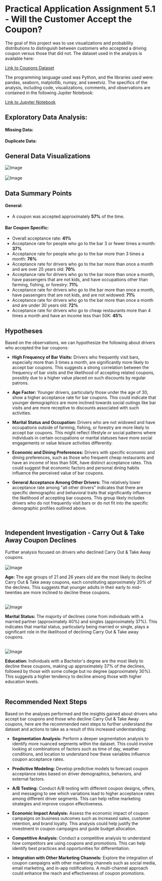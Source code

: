 # Practical Application Assignment 5.1 - Will the Customer Accept the Coupon?


The goal of this project was to use visualizations and probability distributions to distinguish between customers who accepted a driving coupon versus those that did not. The dataset used in the analysis is available here:

[Link to Coupons Dataset](data/coupons.csv)


The programming language used was Python, and the libraries used were: pandas, seaborn, matplotlib, numpy, and sweetviz.
The specifics of the analysis, including code, visualizations, comments, and observations are contained in the following Jupiter Notebook:

[Link to Jupyter Notebook](code/CustomerCouponAcceptance.jpynb)

## Exploratory Data Analysis:

#### Missing Data:

#### Duplicate Data: 

## General Data Visualizations
![Image](graphplotys/CouponTypes.png)
<br>
<br>
![Image](graphplotys/Temperature.png)


## Data Summary Points

#### General:
* A coupon was accepted approximately **57%** of the time.

#### Bar Coupon Specific:
* Overall acceptance rate: **41%**
* Acceptance rate for people who go to the bar 3 or fewer times a month: **37%**
* Acceptance rate for people who go to the bar more than 3 times a month: **76%**
* Acceptance rate for drivers who go to the bar more than once a month and are over 25 years old: **70%**
* Acceptance rate for drivers who go to the bar more than once a month, have passengers that are not kids, and have occupations other than farming, fishing, or forestry: **71%**
* Acceptance rate for drivers who go to the bar more than once a month, have passengers that are not kids, and are not widowed: **71%**
* Acceptance rate for drivers who go to the bar more than once a month and are under 30 years old: **72%**
* Acceptance rate for drivers who go to cheap restaurants more than 4 times a month and have an income less than 50K: **45%**

## Hypotheses

Based on the observations, we can hypothesize the following about drivers who accepted the bar coupons:

* **High Frequency of Bar Visits:** Drivers who frequently visit bars, especially more than 3 times a month, are significantly more likely to accept bar coupons. This suggests a strong correlation between the frequency of bar visits and the likelihood of accepting related coupons, possibly due to a higher value placed on such discounts by regular patrons.

* **Age Factor:** Younger drivers, particularly those under the age of 30, show a higher acceptance rate for bar coupons. This could indicate that younger demographics are more inclined towards social outings like bar visits and are more receptive to discounts associated with such activities.
  
* **Marital Status and Occupation:** Drivers who are not widowed and have occupations outside of farming, fishing, or forestry are more likely to accept bar coupons. This might reflect lifestyle or social patterns where individuals in certain occupations or marital statuses have more social engagements or value leisure activities differently.
  
* **Economic and Dining Preferences:** Drivers with specific economic and dining preferences, such as those who frequent cheap restaurants and have an income of less than 50K, have distinct acceptance rates. This could suggest that economic factors and personal dining habits influence the perceived value of bar coupons.
  
* **General Acceptance Among Other Drivers:** The relatively lower acceptance rate among "all other drivers" indicates that there are specific demographic and behavioral traits that significantly influence the likelihood of accepting bar coupons. This group likely includes drivers who do not frequently visit bars or do not fit into the specific demographic profiles outlined above.
<br>

## Independent Investigation - Carry Out & Take Away Coupon Declines

Further analysis focused on drivers who declined Carry Out & Take Away coupons.
<br>
<br>
![Image](/images/CouponsDeclineByAge.png)

**Age:** The age groups of 21 and 26 years old are the most likely to decline Carry Out & Take away coupons, each constituting approximately 20% of the declines. This suggests that younger adults in their early to mid-twenties are more inclined to decline these coupons.
<br>
<br>

![Image](/images/CouponsDeclineByMaritalStatus.png)

**Marital Status:** The majority of declines come from individuals with a married partner (approximately 40%) and singles (approximately 37%). This indicates that marital status, particularly being married or single, plays a significant role in the likelihood of declining Carry Out & Take away coupons.
<br>
<br>

![Image](/images/CouponsDeclineByEducation.png)

**Education:** Individuals with a Bachelor's degree are the most likely to decline these coupons, making up approximately 37% of the declines, followed by those with some college but no degree (approximately 30%). This suggests a higher tendency to decline among those with higher education levels.
<BR>
<BR>
## Recommended Next Steps

Based on the analyses performed and the insights gained about drivers who accept bar coupons and those who decline Carry Out & Take Away coupons, here are the recommended next steps to further understand the dataset and actions to take as a result of this increased understanding:

* **Segmentation Analysis:** Perform a deeper segmentation analysis to identify more nuanced segments within the dataset. This could involve looking at combinations of factors such as time of day, weather conditions, and location to understand how these variables influence coupon acceptance rates.

* **Predictive Modeling:** Develop predictive models to forecast coupon acceptance rates based on driver demographics, behaviors, and external factors.

*  **A/B Testing:** Conduct A/B testing with different coupon designs, offers, and messaging to see which variations lead to higher acceptance rates among different driver segments. This can help refine marketing strategies and improve coupon effectiveness.

*  **Economic Impact Analysis:** Assess the economic impact of coupon campaigns on business outcomes such as increased sales, customer retention, and brand loyalty. This analysis could help justify the investment in coupon campaigns and guide budget allocation.

*  **Competitive Analysis:** Conduct a competitive analysis to understand how competitors are using coupons and promotions. This can help identify best practices and opportunities for differentiation.

*  **Integration with Other Marketing Channels:** Explore the integration of coupon campaigns with other marketing channels such as social media, email marketing, and in-app notifications. A multi-channel approach could enhance the reach and effectiveness of coupon promotions.
